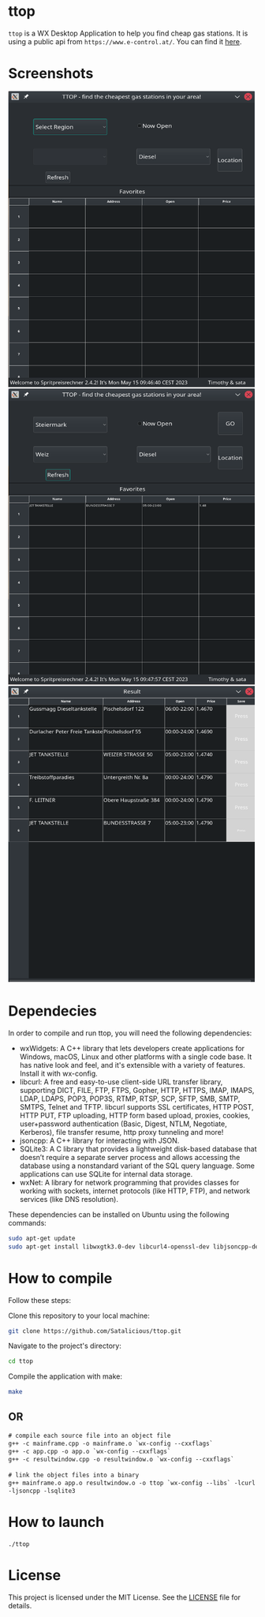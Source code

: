 # ttop

`ttop` is a WX Desktop Application to help you find cheap gas stations. It is using a public api from `https://www.e-control.at/`.
You can find it [here](https://api.e-control.at/sprit/1.0/doc/index.html?url=https://api.e-control.at/sprit/1.0/api-docs%3Fgroup%3Dpublic-api#/ping/pingUsingGET_3).

# Screenshots

<img src="./screenshots/Screenshot_20230515_094655.png" width="500" height="600">
<img src="./screenshots/Screenshot_20230515_094837.png" width="500" height="600">
<img src="./screenshots/Screenshot_20230515_094822.png" width="500" height="600">

# Dependecies

In order to compile and run ttop, you will need the following dependencies:

- wxWidgets: A C++ library that lets developers create applications for Windows, macOS, Linux and other platforms with a single code base. It has native look and feel, and it's extensible with a variety of features. Install it with wx-config.
- libcurl: A free and easy-to-use client-side URL transfer library, supporting DICT, FILE, FTP, FTPS, Gopher, HTTP, HTTPS, IMAP, IMAPS, LDAP, LDAPS, POP3, POP3S, RTMP, RTSP, SCP, SFTP, SMB, SMTP, SMTPS, Telnet and TFTP. libcurl supports SSL certificates, HTTP POST, HTTP PUT, FTP uploading, HTTP form based upload, proxies, cookies, user+password authentication (Basic, Digest, NTLM, Negotiate, Kerberos), file transfer resume, http proxy tunneling and more!
- jsoncpp: A C++ library for interacting with JSON.
- SQLite3: A C library that provides a lightweight disk-based database that doesn’t require a separate server process and allows accessing the database using a nonstandard variant of the SQL query language. Some applications can use SQLite for internal data storage.
- wxNet: A library for network programming that provides classes for working with sockets, internet protocols (like HTTP, FTP), and network services (like DNS resolution).

These dependencies can be installed on Ubuntu using the following commands:


```sh
sudo apt-get update
sudo apt-get install libwxgtk3.0-dev libcurl4-openssl-dev libjsoncpp-dev sqlite3 libsqlite3-dev
```

# How to compile

Follow these steps:

Clone this repository to your local machine:

```sh
git clone https://github.com/Satalicious/ttop.git
```

Navigate to the project's directory:

```sh
cd ttop
```
Compile the application with make:

```sh
make
```

## OR

```
# compile each source file into an object file
g++ -c mainframe.cpp -o mainframe.o `wx-config --cxxflags`
g++ -c app.cpp -o app.o `wx-config --cxxflags`
g++ -c resultwindow.cpp -o resultwindow.o `wx-config --cxxflags`

# link the object files into a binary
g++ mainframe.o app.o resultwindow.o -o ttop `wx-config --libs` -lcurl -ljsoncpp -lsqlite3
```

# How to launch

```
./ttop
```

# License

This project is licensed under the MIT License. See the [LICENSE](LICENSE) file for details.

